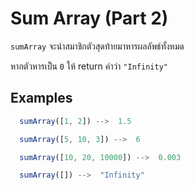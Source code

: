 # Sum Array (Part 2)

`sumArray` จะนำสมาชิกตัวสุดท้ายมาหารผลลัพธ์ทั้งหมด

หากตัวหารเป็น `0` ให้ return คำว่า `"Infinity"`

## Examples

```js
  sumArray([1, 2]) -->  1.5
```

```js
  sumArray([5, 10, 3]) -->  6
```

```js
  sumArray([10, 20, 10000]) -->  0.003
```

```js
  sumArray([]) -->  "Infinity"
```
